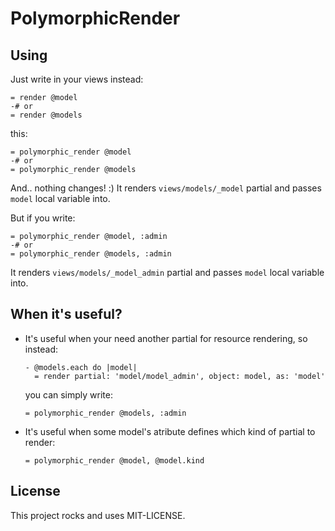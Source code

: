 PolymorphicRender
=================

Using
-----

Just write in your views instead:

```haml
= render @model
-# or
= render @models
```

this:

```haml
= polymorphic_render @model
-# or
= polymorphic_render @models
```

And.. nothing changes! :) It renders `views/models/_model` partial and passes `model`
local variable into.

But if you write:

```haml
= polymorphic_render @model, :admin
-# or
= polymorphic_render @models, :admin
```

It renders `views/models/_model_admin` partial and passes `model` local variable into.

When it's useful?
-----------------

- It's useful when your need another partial for resource rendering, so instead:

  ```haml
  - @models.each do |model|
    = render partial: 'model/model_admin', object: model, as: 'model'
  ```

  you can simply write:

  ```haml
  = polymorphic_render @models, :admin
  ```

- It's useful when some model's atribute defines which kind of partial to render:

  ```haml
  = polymorphic_render @model, @model.kind
  ```

License
-------

This project rocks and uses MIT-LICENSE.
